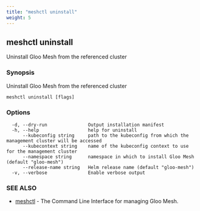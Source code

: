 ```yaml
---
title: "meshctl uninstall"
weight: 5
---
```

## meshctl uninstall

Uninstall Gloo Mesh from the referenced cluster

### Synopsis

Uninstall Gloo Mesh from the referenced cluster

```
meshctl uninstall [flags]
```

### Options

```
  -d, --dry-run               Output installation manifest
  -h, --help                  help for uninstall
      --kubeconfig string     path to the kubeconfig from which the management cluster will be accessed
      --kubecontext string    name of the kubeconfig context to use for the management cluster
      --namespace string      namespace in which to install Gloo Mesh (default "gloo-mesh")
      --release-name string   Helm release name (default "gloo-mesh")
  -v, --verbose               Enable verbose output
```

### SEE ALSO

* [meshctl](../meshctl)	 - The Command Line Interface for managing Gloo Mesh.

